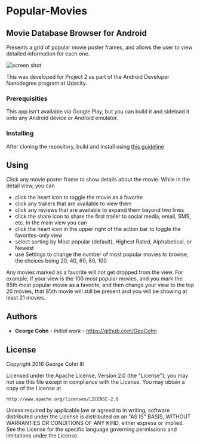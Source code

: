 # Popular-Movies

## Movie Database Browser for Android

Presents a grid of popular movie poster frames, and allows the user to view detailed information for each one.

![screen shot](https://github.com/geocohn/Popular-Movies/Screenshot_20160313-113554.png)

This was developed for Project 2 as part of the Android Developer Nanodegree program at Udacity.

### Prerequisities

This app isn't available via Google Play, but you can build it and sideload it onto any Android device or Android emulator.

### Installing

After cloning the repository, build and install using [this guideline](http://developer.android.com/tools/building/building-cmdline.html)

## Using

Click any movie poster frame to show details about the movie. While in the detail view, you can
- click the heart icon to toggle the movie as a favorite
- click any trailers that are available to view them
- click any reviews that are available to expand them beyond two lines
- click the share icon to share the first trailer to social media, email, SMS, etc.
In the main view you can
- click the heart icon in the upper right of the action bar to toggle the favorites-only view
- select sorting by Most popular (default), Highest Rated, Alphabetical, or Newest
- use Settings to change the number of most popular movies to browse, the choices being 20, 40, 60, 80, 100

Any movies marked as a favorite will not get dropped from the view. For example, if your view is the 100 most popular movies, and you mark the 85th most popular movie as a favorite, and then change your view to the top 20 movies, that 85th movie will still be present and you will be showing at least 21 movies.

## Authors

* **George Cohn** - *Initial work* - https://github.com/GeoCohn

## License

Copyright 2016 George Cohn III

Licensed under the Apache License, Version 2.0 (the "License");
you may not use this file except in compliance with the License.
You may obtain a copy of the License at

    http://www.apache.org/licenses/LICENSE-2.0

Unless required by applicable law or agreed to in writing, software
distributed under the License is distributed on an "AS IS" BASIS,
WITHOUT WARRANTIES OR CONDITIONS OF ANY KIND, either express or implied.
See the License for the specific language governing permissions and
limitations under the License.

